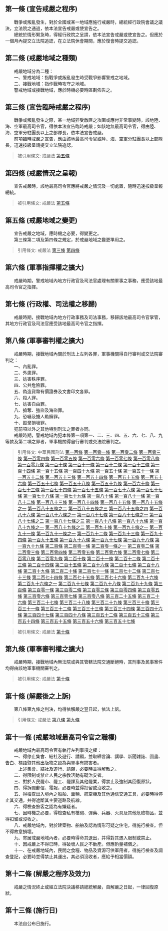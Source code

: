 第一條 (宣告戒嚴之程序)
-----------------------
　　戰爭或叛亂發生，對於全國或某一地域應施行戒嚴時，總統經行政院會議之議決，立法院之通過，依本法宣告戒嚴或使宣告之。  
　　總統於情形緊急時，得經行政院之呈請，依本法宣告戒嚴或使宣告之。但應於一個月內提交立法院追認，在立法院休會期間，應於復會時提交追認。  


第二條 (戒嚴地域之種類)
-----------------------
　　戒嚴地域分為二種：  
　　一、警戒地域：指戰爭或叛亂發生時受戰爭影響警戒之地域。  
　　二、接戰地域：指作戰時攻守之地域。  
　　警戒地域或接戰地域，應於時機必要時區劃佈告之。  


第三條 (宣告臨時戒嚴之程序)
---------------------------
　　戰爭或叛亂發生之際，某一地域猝受敵匪之攻圍或應付非常事變時，該地陸、海、空軍最高司令官，得依本法宣告臨時戒嚴；如該地無最高司令官，得由陸、海、空軍分駐團長以上之部隊長，依本法宣告戒嚴。  
　　前項臨時戒嚴之宣告，應由該地最高司令官或陸、海、空軍分駐團長以上部隊長，迅速按級呈請提交立法院追認。  
> 被引用條文: 戒嚴法 [第五條](../../國家發展/政治體制/戒嚴法.md#第五條-戒嚴地域之變更)



第四條 (戒嚴情況之呈報)
-----------------------
　　宣告戒嚴時，該地最高司令官應將戒嚴之情況及一切處置，隨時迅速按級呈報總統。  
> 被引用條文: 戒嚴法 [第五條](../../國家發展/政治體制/戒嚴法.md#第五條-戒嚴地域之變更)



第五條 (戒嚴地域之變更)
-----------------------
　　宣告戒嚴之地域，應時機之必要，得變更之。  
　　第三條第二項及第四條之規定，於戒嚴地域之變更準用之。  
> 引用條文: 戒嚴法 [第三條](../../國家發展/政治體制/戒嚴法.md#第三條-宣告臨時戒嚴之程序) [第四條](../../國家發展/政治體制/戒嚴法.md#第四條-戒嚴情況之呈報)



第六條 (軍事指揮權之擴大)
-------------------------
　　戒嚴時期，警戒地域內地方行政官及司法官處理有關軍事之事務，應受該地最高司令官之指揮。  


第七條 (行政權、司法權之移歸)
-----------------------------
　　戒嚴時期，接戰地域內地方行政事務及司法事務，移歸該地最高司令官掌管，其地方行政官及司法官應受該地最高司令官之指揮。  


第八條 (軍事審判權之擴大)
-------------------------
　　戒嚴時期，接戰地域內關於刑法上左列各罪，軍事機關得自行審判或交法院審判之：  
　　一、內亂罪。  
　　二、外患罪。  
　　三、妨害秩序罪。  
　　四、公共危險罪。  
　　五、偽造貨幣有價證券及文書印文各罪。  
　　六、殺人罪。  
　　七、妨害自由罪。  
　　八、搶奪、強盜及海盜罪。  
　　九、恐嚇及擄人勒贖罪。  
　　十、毀棄損壞罪。  
　　犯前項以外之其他特別刑法之罪者亦同。  
　　戒嚴時期，警戒地域內犯本條第一項第一、二、三、四、五、六、七、八、九等款及第二項之罪者，軍事機關得自行審判或交法院審判之。  
> 引用條文: 中華民國刑法 [第一百條](../../法務/刑法/中華民國刑法.md#第一百條-普通內亂罪) [第一百零一條](../../法務/刑法/中華民國刑法.md#第一百零一條-暴動內亂罪) [第一百零二條](../../法務/刑法/中華民國刑法.md#第一百零二條-內亂罪自首之減刑) [第一百零三條](../../法務/刑法/中華民國刑法.md#第一百零三條-通謀開戰端罪) [第一百零四條](../../法務/刑法/中華民國刑法.md#第一百零四條-通謀喪失領域罪) [第一百零五條](../../法務/刑法/中華民國刑法.md#第一百零五條-直接抗敵民國罪) [第一百零六條](../../法務/刑法/中華民國刑法.md#第一百零六條-單純助敵罪) [第一百零七條](../../法務/刑法/中華民國刑法.md#第一百零七條-加重助敵罪) [第一百零八條](../../法務/刑法/中華民國刑法.md#第一百零八條-戰時不履行軍需契約罪) [第一百零九條](../../法務/刑法/中華民國刑法.md#第一百零九條-洩漏交付國防秘密罪) [第一百十條](../../法務/刑法/中華民國刑法.md#第一百十條-公務員過失洩漏交付國防秘密罪) [第一百十一條](../../法務/刑法/中華民國刑法.md#第一百十一條-刺探搜集國防秘密罪) [第一百十二條](../../法務/刑法/中華民國刑法.md#第一百十二條-不法侵入或留滯軍用處所罪) [第一百十三條](../../法務/刑法/中華民國刑法.md#第一百十三條-私與外國訂約罪) [第一百十四條](../../法務/刑法/中華民國刑法.md#第一百十四條-違背對外事務委任罪) [第一百十五條](../../法務/刑法/中華民國刑法.md#第一百十五條-毀匿國權證據罪) [第一百四十九條](../../法務/刑法/中華民國刑法.md#第一百四十九條-公然聚眾不遵令解散罪) [第一百五十條](../../法務/刑法/中華民國刑法.md#第一百五十條-公然聚眾施強暴脅迫罪) [第一百五十一條](../../法務/刑法/中華民國刑法.md#第一百五十一條-恐嚇公眾罪) [第一百五十二條](../../法務/刑法/中華民國刑法.md#第一百五十二條-妨害合法集會罪) [第一百五十三條](../../法務/刑法/中華民國刑法.md#第一百五十三條-煽惑他人犯罪或違背法令罪) [第一百五十四條](../../法務/刑法/中華民國刑法.md#第一百五十四條-參與犯罪結社罪) [第一百五十五條](../../法務/刑法/中華民國刑法.md#第一百五十五條-煽惑軍人背叛罪) [第一百五十六條](../../法務/刑法/中華民國刑法.md#第一百五十六條-私招軍隊罪) [第一百五十七條](../../法務/刑法/中華民國刑法.md#第一百五十七條-挑唆包攬訴訟罪) [第一百五十八條](../../法務/刑法/中華民國刑法.md#第一百五十八條-僭行公務員職權罪) [第一百五十九條](../../法務/刑法/中華民國刑法.md#第一百五十九條-冒充公務員服章官銜罪) [第一百六十條](../../法務/刑法/中華民國刑法.md#第一百六十條-侮辱國旗國徽及國父遺像罪) [第一百七十三條](../../法務/刑法/中華民國刑法.md#第一百七十三條-放火或失火燒燬現住建築物及交通工具罪) [第一百七十四條](../../法務/刑法/中華民國刑法.md#第一百七十四條-放火失火燒燬非現住建築物及交通工具罪) [第一百七十五條](../../法務/刑法/中華民國刑法.md#第一百七十五條-放火燒燬住宅等以外之物罪) [第一百七十六條](../../法務/刑法/中華民國刑法.md#第一百七十六條-準放火罪) [第一百七十七條](../../法務/刑法/中華民國刑法.md#第一百七十七條-漏逸或間隔氣體罪) [第一百七十八條](../../法務/刑法/中華民國刑法.md#第一百七十八條-決水浸害現供人使用之住宅或現有人所在之建築物及交通工具罪) [第一百七十九條](../../法務/刑法/中華民國刑法.md#第一百七十九條-決水浸害現非供人使用之住宅或現未有人在之建築物罪) [第一百八十條](../../法務/刑法/中華民國刑法.md#第一百八十條-決水浸害住宅等以外之物罪) [第一百八十一條](../../法務/刑法/中華民國刑法.md#第一百八十一條-破壞防水蓄水設備罪) [第一百八十二條](../../法務/刑法/中華民國刑法.md#第一百八十二條-妨害救災罪) [第一百八十三條](../../法務/刑法/中華民國刑法.md#第一百八十三條-傾覆或破壞現有人所在之交通工具罪) [第一百八十四條](../../法務/刑法/中華民國刑法.md#第一百八十四條-妨害舟車及航空機行駛安全罪) [第一百八十五條](../../法務/刑法/中華民國刑法.md#第一百八十五條-妨害公眾往來安全罪) [第一百八十五條之一](../../法務/刑法/中華民國刑法.md#第一百八十五條之一) [第一百八十五條之二](../../法務/刑法/中華民國刑法.md#第一百八十五條之二) [第一百八十五條之三](../../法務/刑法/中華民國刑法.md#第一百八十五條之三) [第一百八十五條之四](../../法務/刑法/中華民國刑法.md#第一百八十五條之四) [第一百八十六條](../../法務/刑法/中華民國刑法.md#第一百八十六條-單純危險物罪) [第一百八十六條之一](../../法務/刑法/中華民國刑法.md#第一百八十六條之一) [第一百八十七條](../../法務/刑法/中華民國刑法.md#第一百八十七條-加重危險物罪) [第一百八十七條之一](../../法務/刑法/中華民國刑法.md#第一百八十七條之一) [第一百八十七條之二](../../法務/刑法/中華民國刑法.md#第一百八十七條之二) [第一百八十七條之三](../../法務/刑法/中華民國刑法.md#第一百八十七條之三) [第一百八十八條](../../法務/刑法/中華民國刑法.md#第一百八十八條-妨害公用事業罪) [第一百八十九條](../../法務/刑法/中華民國刑法.md#第一百八十九條-損壞保護生命設備罪) [第一百八十九條之一](../../法務/刑法/中華民國刑法.md#第一百八十九條之一) [第一百八十九條之二](../../法務/刑法/中華民國刑法.md#第一百八十九條之二) [第一百九十條](../../法務/刑法/中華民國刑法.md#第一百九十條-妨害公眾飲水罪) [第一百九十條之一](../../法務/刑法/中華民國刑法.md#第一百九十條之一) [第一百九十一條](../../法務/刑法/中華民國刑法.md#第一百九十一條-製造販賣陳列妨害衛生物品罪) [第一百九十一條之一](../../法務/刑法/中華民國刑法.md#第一百九十一條之一) [第一百九十二條](../../法務/刑法/中華民國刑法.md#第一百九十二條-違背預防傳染病法令罪及散布傳染病菌罪) [第一百九十三條](../../法務/刑法/中華民國刑法.md#第一百九十三條-違背建築術成規罪) [第一百九十四條](../../法務/刑法/中華民國刑法.md#第一百九十四條-不履行賑災契約罪) [第一百九十五條](../../法務/刑法/中華民國刑法.md#第一百九十五條-偽造變造通貨、幣券罪) [第一百九十六條](../../法務/刑法/中華民國刑法.md#第一百九十六條-行使收集或交付偽造變造通貨、幣券罪) [第一百九十七條](../../法務/刑法/中華民國刑法.md#第一百九十七條-減損通用貨幣罪) [第一百九十八條](../../法務/刑法/中華民國刑法.md#第一百九十八條-行使減損通用貨幣罪) [第一百九十九條](../../法務/刑法/中華民國刑法.md#第一百九十九條-預備偽造變造幣券或減損貨幣罪) [第二百條](../../法務/刑法/中華民國刑法.md#第二百條-沒收物之特例) [第二百零一條](../../法務/刑法/中華民國刑法.md#第二百零一條-有價證券之偽造變造與行使罪) [第二百零一條之一](../../法務/刑法/中華民國刑法.md#第二百零一條之一) [第二百零二條](../../法務/刑法/中華民國刑法.md#第二百零二條-郵票印花稅票之偽造變造與行使塗抹罪) [第二百零三條](../../法務/刑法/中華民國刑法.md#第二百零三條-偽造變造及行使往來客票罪) [第二百零四條](../../法務/刑法/中華民國刑法.md#第二百零四條-預備偽造變造有價證券罪) [第二百零五條](../../法務/刑法/中華民國刑法.md#第二百零五條-沒收物) [第二百零六條](../../法務/刑法/中華民國刑法.md#第二百零六條-偽造變造度量衡定程罪) [第二百零七條](../../法務/刑法/中華民國刑法.md#第二百零七條-販賣違背定程之度量衡罪) [第二百零八條](../../法務/刑法/中華民國刑法.md#第二百零八條-行使違背定程之度量衡罪) [第二百零九條](../../法務/刑法/中華民國刑法.md#第二百零九條-沒收物) [第二百十條](../../法務/刑法/中華民國刑法.md#第二百十條-偽造變造私文書罪) [第二百十一條](../../法務/刑法/中華民國刑法.md#第二百十一條-偽造變造公文書罪) [第二百十二條](../../法務/刑法/中華民國刑法.md#第二百十二條-偽造變造特種文書罪) [第二百十三條](../../法務/刑法/中華民國刑法.md#第二百十三條-公文書不實登載罪) [第二百十四條](../../法務/刑法/中華民國刑法.md#第二百十四條-使公務員登載不實罪) [第二百十五條](../../法務/刑法/中華民國刑法.md#第二百十五條-業務上文書登載不實罪) [第二百十六條](../../法務/刑法/中華民國刑法.md#第二百十六條-行使偽造變造或登載不實之文書罪) [第二百十七條](../../法務/刑法/中華民國刑法.md#第二百十七條-偽造盜用印章印文或署押罪) [第二百十八條](../../法務/刑法/中華民國刑法.md#第二百十八條-偽造盜用公印或公印文罪) [第二百十九條](../../法務/刑法/中華民國刑法.md#第二百十九條-沒收之特例) [第二百二十條](../../法務/刑法/中華民國刑法.md#第二百二十條-準文書) [第二百七十一條](../../法務/刑法/中華民國刑法.md#第二百七十一條-普通殺人罪) [第二百七十二條](../../法務/刑法/中華民國刑法.md#第二百七十二條-殺直系血親尊親屬罪) [第二百七十三條](../../法務/刑法/中華民國刑法.md#第二百七十三條-義憤殺人罪) [第二百七十四條](../../法務/刑法/中華民國刑法.md#第二百七十四條-母殺嬰兒罪) [第二百七十五條](../../法務/刑法/中華民國刑法.md#第二百七十五條-加工自殺罪) [第二百七十六條](../../法務/刑法/中華民國刑法.md#第二百七十六條-過失致死罪) [第二百九十六條](../../法務/刑法/中華民國刑法.md#第二百九十六條-使人為奴隸罪) [第二百九十六條之一](../../法務/刑法/中華民國刑法.md#第二百九十六條之一) [第二百九十七條](../../法務/刑法/中華民國刑法.md#第二百九十七條-意圖營利以詐術使人出國罪) [第二百九十八條](../../法務/刑法/中華民國刑法.md#第二百九十八條-略誘婦女結婚罪、加重略誘罪) [第二百九十九條](../../法務/刑法/中華民國刑法.md#第二百九十九條-移送被略誘人出國罪) [第三百條](../../法務/刑法/中華民國刑法.md#第三百條-收藏隱避被略誘人罪) [第三百零一條](../../法務/刑法/中華民國刑法.md#第三百零一條-減輕之特例) [第三百零二條](../../法務/刑法/中華民國刑法.md#第三百零二條-剝奪他人行動自由罪) [第三百零三條](../../法務/刑法/中華民國刑法.md#第三百零三條-剝奪直系血親尊親屬行動自由罪) [第三百零四條](../../法務/刑法/中華民國刑法.md#第三百零四條-強制罪) [第三百零五條](../../法務/刑法/中華民國刑法.md#第三百零五條-恐嚇危害安全罪) [第三百零六條](../../法務/刑法/中華民國刑法.md#第三百零六條-侵入住居罪) [第三百零七條](../../法務/刑法/中華民國刑法.md#第三百零七條-違法搜索罪) [第三百零八條](../../法務/刑法/中華民國刑法.md#第三百零八條-告訴乃論) [第三百二十五條](../../法務/刑法/中華民國刑法.md#第三百二十五條-普通搶奪罪) [第三百二十六條](../../法務/刑法/中華民國刑法.md#第三百二十六條-加重搶奪罪) [第三百二十七條](../../法務/刑法/中華民國刑法.md#第三百二十七條-刪除) [第三百二十八條](../../法務/刑法/中華民國刑法.md#第三百二十八條-普通強盜罪) [第三百二十九條](../../法務/刑法/中華民國刑法.md#第三百二十九條-準強盜罪) [第三百三十條](../../法務/刑法/中華民國刑法.md#第三百三十條-加重強盜罪) [第三百三十一條](../../法務/刑法/中華民國刑法.md#第三百三十一條-刪除) [第三百三十二條](../../法務/刑法/中華民國刑法.md#第三百三十二條-強盜結合罪) [第三百三十三條](../../法務/刑法/中華民國刑法.md#第三百三十三條-海盜罪準海盜罪) [第三百三十四條](../../法務/刑法/中華民國刑法.md#第三百三十四條-準海盜罪) [第三百四十六條](../../法務/刑法/中華民國刑法.md#第三百四十六條-單純恐嚇罪) [第三百四十七條](../../法務/刑法/中華民國刑法.md#第三百四十七條-擄人勒贖罪) [第三百四十八條](../../法務/刑法/中華民國刑法.md#第三百四十八條-擄人勒贖結合罪) [第三百五十二條](../../法務/刑法/中華民國刑法.md#第三百五十二條-毀損文書罪) [第三百五十三條](../../法務/刑法/中華民國刑法.md#第三百五十三條-毀壞建築物、礦坑、船艦罪) [第三百五十四條](../../法務/刑法/中華民國刑法.md#第三百五十四條-毀損器物罪) [第三百五十五條](../../法務/刑法/中華民國刑法.md#第三百五十五條-間接毀損罪) [第三百五十六條](../../法務/刑法/中華民國刑法.md#第三百五十六條-損害債權罪) [第三百五十七條](../../法務/刑法/中華民國刑法.md#第三百五十七條-告訴乃論)

> 被引用條文: 戒嚴法 [第十條](../../國家發展/政治體制/戒嚴法.md#第十條-解嚴後之上訴)



第九條 (軍事審判權之擴大)
-------------------------
　　戒嚴時期，接戰地域內無法院或與其管轄法院交通斷絕時，其刑事及民事案件均得由該地軍事機關審判之。  
> 被引用條文: 戒嚴法 [第十條](../../國家發展/政治體制/戒嚴法.md#第十條-解嚴後之上訴)



第十條 (解嚴後之上訴)
---------------------
　　第八條第九條之判決，均得依解嚴之翌日起，依法上訴。  
> 引用條文: 戒嚴法 [第八條](../../國家發展/政治體制/戒嚴法.md#第八條-軍事審判權之擴大) [第九條](../../國家發展/政治體制/戒嚴法.md#第九條-軍事審判權之擴大)



第十一條 (戒嚴地域最高司令官之職權)
-----------------------------------
　　戒嚴地域內最高司令官有執行左列事項之權：  
　　一、得停止集會、結社及遊行、請願，並取締言論、講學、新聞雜誌、圖畫、告白、標語暨其他出版物之認為與軍事有妨害者。  
　　　上述集會、結社及遊行、請願，必要時並得解散之。  
　　二、得限制或禁止人民之宗教活動有礙治安者。  
　　三、對於人民罷市、罷工、罷課及其他罷業，得禁止及強制其回復原狀。  
　　四、得拆閱郵信、電報，必要時並得扣留或沒收之。  
　　五、得檢查出入境內之船舶、車輛、航空機及其他通信交通工具，必要時得停止其交通，并得遮斷其主要道路及航線。  
　　六、得檢查旅客之認為有嫌疑者。  
　　七、因時機之必要，得檢查私有槍砲、彈藥、兵器、火具及其他危險物品，並得扣留或沒收之。  
　　八、戒嚴地域內，對於建築物、船舶及認為情形可疑之住宅，得施行檢查。但不得故意損壞。  
　　九、寄居戒嚴地域內者，必要時得命其退出，并得對其遷入限制或禁止。  
　　十、因戒嚴上不得已時，得破壞人民之不動產。但應酌量補償之。  
　　十一、在戒嚴地域內，民間之食糧、物品及資源可供軍用者，得施行檢查及調查登記，必要時並得禁止其運出，其必須沒收者，應給予相當價額。  


第十二條 (解嚴之程序及效力)
---------------------------
　　戒嚴之情況終止或經立法院決議移請總統解嚴，自解嚴之日起，一律回復原狀。  


第十三條 (施行日)
-----------------
　　本法自公布日施行。